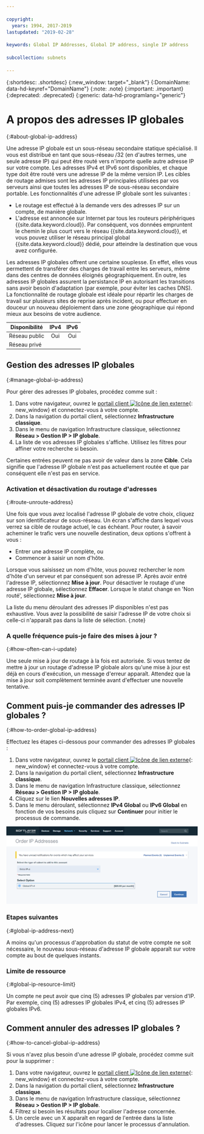 ```yaml
---

copyright:
  years: 1994, 2017-2019
lastupdated: "2019-02-28"

keywords: Global IP Addresses, Global IP address, single IP address

subcollection: subnets

---
```


{:shortdesc: .shortdesc}
{:new_window: target="_blank"}
{:DomainName: data-hd-keyref="DomainName"}
{:note: .note}
{:important: .important}
{:deprecated: .deprecated}
{:generic: data-hd-programlang="generic"}

# A propos des adresses IP globales
{:#about-global-ip-address}

Une adresse IP globale est un sous-réseau secondaire statique spécialisé. Il vous est distribué en tant que sous-réseau /32 (en d'autres termes, une seule adresse IP) qui peut être routé vers n'importe quelle autre adresse IP sur votre compte. Les adresses IPv4 et IPv6 sont disponibles, et chaque type doit être routé vers une adresse IP de la même version IP. Les cibles de routage admises sont les adresses IP principales utilisées par vos serveurs ainsi que toutes les adresses IP de sous-réseau secondaire portable. Les fonctionnalités d'une adresse IP globale sont les suivantes :

  * Le routage est effectué à la demande vers des adresses IP sur un compte, de manière globale.
  * L'adresse est annoncée sur Internet par tous les routeurs périphériques {{site.data.keyword.cloud}}. Par conséquent, vos données empruntent le chemin le plus court vers le réseau {{site.data.keyword.cloud}}, et vous pouvez utiliser le réseau principal global {{site.data.keyword.cloud}} dédié, pour atteindre la destination que vous avez configurée.

Les adresses IP globales offrent une certaine souplesse. En effet, elles vous permettent de transférer des charges de travail entre les serveurs, même dans des centres de données éloignés géographiquement. En outre, les adresses IP globales assurent la persistance IP en autorisant les transitions sans avoir besoin d'adaptation (par exemple, pour éviter les caches DNS). La fonctionnalité de routage globale est idéale pour répartir les charges de travail sur plusieurs sites de reprise après incident, ou pour effectuer en douceur un nouveau déploiement dans une zone géographique qui répond mieux aux besoins de votre audience.

| **Disponibilité** | IPv4 | IPv6 |
| ---------------- | :--: | :--: |
| Réseau public   | Oui  | Oui  |
| Réseau privé  |      |      |


## Gestion des adresses IP globales
{:#manage-global-ip-address}

Pour gérer des adresses IP globales, procédez comme suit :

 1. Dans votre navigateur, ouvrez le [portail client ![Icône de lien externe](../../icons/launch-glyph.svg "Icône de lien externe")](https://{DomainName}/){: new_window} et connectez-vous à votre compte.
 1. Dans la navigation du portail client, sélectionnez **Infrastructure classique**.
 1. Dans le menu de navigation Infrastructure classique, sélectionnez **Réseau > Gestion IP > IP globale**.
 1. La liste de vos adresses IP globales s'affiche. Utilisez les filtres pour affiner votre recherche si besoin. 
 
Certaines entrées peuvent ne pas avoir de valeur dans la zone **Cible**. Cela signifie que l'adresse IP globale n'est pas actuellement routée et que par conséquent elle n'est pas en service.

### Activation et désactivation du routage d'adresses
{:#route-unroute-address}

Une fois que vous avez localisé l'adresse IP globale de votre choix, cliquez sur son identificateur de sous-réseau. Un écran s'affiche dans lequel vous verrez sa cible de routage actuel, le cas échéant. Pour router, à savoir acheminer le trafic vers une nouvelle destination, deux options s'offrent à vous :

 * Entrer une adresse IP complète, ou
 * Commencer à saisir un nom d'hôte.
 
Lorsque vous saisissez un nom d'hôte, vous pouvez rechercher le nom d'hôte d'un serveur et par conséquent son adresse IP. Après avoir entré l'adresse IP, sélectionnez **Mise à jour**. Pour désactiver le routage d'une adresse IP globale, sélectionnez **Effacer**. Lorsque le statut change en 'Non routé', sélectionnez **Mise à jour**.

La liste du menu déroulant des adresses IP disponibles n'est pas exhaustive. Vous avez la possibilité de saisir l'adresse IP de votre choix si celle-ci n'apparaît pas dans la liste de sélection.
{:note}

### A quelle fréquence puis-je faire des mises à jour ?
{:#how-often-can-i-update}

Une seule mise à jour de routage à la fois est autorisée. Si vous tentez de mettre à jour un routage d'adresse IP globale alors qu'une mise à jour est déjà en cours d'exécution, un message d'erreur apparaît. Attendez que la mise à jour soit complètement terminée avant d'effectuer une nouvelle tentative.


## Comment puis-je commander des adresses IP globales ?  
{:#how-to-order-global-ip-address}

Effectuez les étapes ci-dessous pour commander des adresses IP globales :

  1. Dans votre navigateur, ouvrez le [portail client ![Icône de lien externe](../../icons/launch-glyph.svg "Icône de lien externe")](https://{DomainName}/){: new_window} et connectez-vous à votre compte.
  1. Dans la navigation du portail client, sélectionnez **Infrastructure classique**.
  1. Dans le menu de navigation Infrastructure classique, sélectionnez **Réseau > Gestion IP > IP globale**.
  3. Cliquez sur le lien **Nouvelles adresses IP**.
  4. Dans le menu déroulant, sélectionnez **IPv4 Global** ou **IPv6 Global** en fonction de vos besoins puis cliquez sur **Continuer** pour initier le processus de commande.

![Figure 1](images/1_2.png)

### Etapes suivantes
{:#global-ip-address-next}

A moins qu'un processus d'approbation du statut de votre compte ne soit nécessaire, le nouveau sous-réseau d'adresse IP globale apparaît sur votre compte au bout de quelques instants.

### Limite de ressource
{:#global-ip-resource-limit}

Un compte ne peut avoir que cinq (5) adresses IP globales par version d'IP. Par exemple, cinq (5) adresses IP globales IPv4, et cinq (5) adresses IP globales IPv6.

## Comment annuler des adresses IP globales ?
{:#how-to-cancel-global-ip-address}

Si vous n'avez plus besoin d'une adresse IP globale, procédez comme suit pour la supprimer :

  1. Dans votre navigateur, ouvrez le [portail client ![Icône de lien externe](../../icons/launch-glyph.svg "Icône de lien externe")](https://{DomainName}/){: new_window} et connectez-vous à votre compte.
  1. Dans la navigation du portail client, sélectionnez **Infrastructure classique**.
  1. Dans le menu de navigation Infrastructure classique, sélectionnez **Réseau > Gestion IP > IP globale**.
  1. Filtrez si besoin les résultats pour localiser l'adresse concernée.
  1. Un cercle avec un X apparaît en regard de l'entrée dans la liste d'adresses. Cliquez sur l'icône pour lancer le processus d'annulation.
